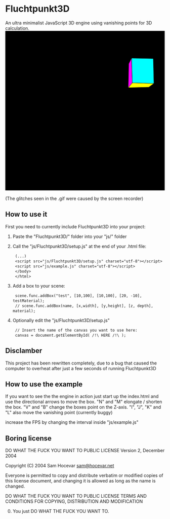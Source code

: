 # Fluchtpunkt3D
An ultra minimalist JavaScript 3D engine using vanishing points for 3D calculation.
![Fluchtpunkt3D in action](https://raw.githubusercontent.com/Quoteme/Fluchtpunkt3D/master/demo/test.gif "Fluchtpunkt3D in action")

(The glitches seen in the .gif were caused by the screen recorder)

## How to use it
First you need to currently include Fluchtpunkt3D into your project:
1. Paste the "Fluchtpunkt3D/" folder into your "js/" folder
2. Call the "js/Fluchtpunkt3D/setup.js" at the end of your .html file:

        (...)
        <script src="js/Fluchtpunkt3D/setup.js" charset="utf-8"></script>
        <script src="js/example.js" charset="utf-8"></script>
        </body>
        </html>

3. Add a box to your scene:

        scene.func.addBox("test", [10,100], [10,100], [20, -10], testMaterial);
        // scene.func.addBox(name, [x,width], [y,height], [z, depth], material);

4. Optionally edit the "js/Fluchtpunkt3D/setup.js"

        // Insert the name of the canvas you want to use here:
        canvas = document.getElementById( /!\ HERE /!\ );

## Disclamber
This project has been rewritten completely, due to a bug that caused the
computer to overheat after just a few seconds of running Fluchtpunkt3D

## How to use the example
If you want to see the the engine in action just start up the index.html and use
the directional arrows to move the box. "N" and "M" elongate / shorten the box.
"V" and "B" change the boxes point on the Z-axis.
"I", "J", "K" and "L" also move the vanishing point (currently buggy)

increase the FPS by changing the interval inside "js/example.js"

## Boring license
DO WHAT THE FUCK YOU WANT TO PUBLIC LICENSE
        Version 2, December 2004

Copyright (C) 2004 Sam Hocevar <sam@hocevar.net>

Everyone is permitted to copy and distribute verbatim or modified
copies of this license document, and changing it is allowed as long
as the name is changed.

DO WHAT THE FUCK YOU WANT TO PUBLIC LICENSE
TERMS AND CONDITIONS FOR COPYING, DISTRIBUTION AND MODIFICATION

0. You just DO WHAT THE FUCK YOU WANT TO.
